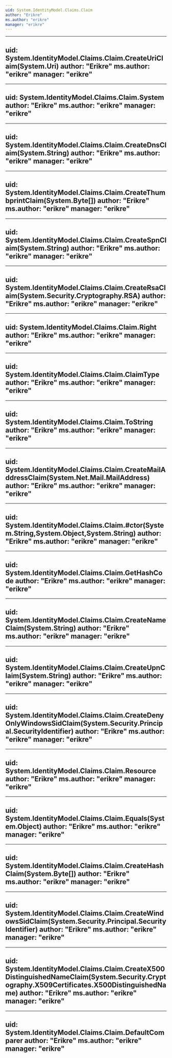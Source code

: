 ```yaml
---
uid: System.IdentityModel.Claims.Claim
author: "Erikre"
ms.author: "erikre"
manager: "erikre"
---
```


---
uid: System.IdentityModel.Claims.Claim.CreateUriClaim(System.Uri)
author: "Erikre"
ms.author: "erikre"
manager: "erikre"
---

---
uid: System.IdentityModel.Claims.Claim.System
author: "Erikre"
ms.author: "erikre"
manager: "erikre"
---

---
uid: System.IdentityModel.Claims.Claim.CreateDnsClaim(System.String)
author: "Erikre"
ms.author: "erikre"
manager: "erikre"
---

---
uid: System.IdentityModel.Claims.Claim.CreateThumbprintClaim(System.Byte[])
author: "Erikre"
ms.author: "erikre"
manager: "erikre"
---

---
uid: System.IdentityModel.Claims.Claim.CreateSpnClaim(System.String)
author: "Erikre"
ms.author: "erikre"
manager: "erikre"
---

---
uid: System.IdentityModel.Claims.Claim.CreateRsaClaim(System.Security.Cryptography.RSA)
author: "Erikre"
ms.author: "erikre"
manager: "erikre"
---

---
uid: System.IdentityModel.Claims.Claim.Right
author: "Erikre"
ms.author: "erikre"
manager: "erikre"
---

---
uid: System.IdentityModel.Claims.Claim.ClaimType
author: "Erikre"
ms.author: "erikre"
manager: "erikre"
---

---
uid: System.IdentityModel.Claims.Claim.ToString
author: "Erikre"
ms.author: "erikre"
manager: "erikre"
---

---
uid: System.IdentityModel.Claims.Claim.CreateMailAddressClaim(System.Net.Mail.MailAddress)
author: "Erikre"
ms.author: "erikre"
manager: "erikre"
---

---
uid: System.IdentityModel.Claims.Claim.#ctor(System.String,System.Object,System.String)
author: "Erikre"
ms.author: "erikre"
manager: "erikre"
---

---
uid: System.IdentityModel.Claims.Claim.GetHashCode
author: "Erikre"
ms.author: "erikre"
manager: "erikre"
---

---
uid: System.IdentityModel.Claims.Claim.CreateNameClaim(System.String)
author: "Erikre"
ms.author: "erikre"
manager: "erikre"
---

---
uid: System.IdentityModel.Claims.Claim.CreateUpnClaim(System.String)
author: "Erikre"
ms.author: "erikre"
manager: "erikre"
---

---
uid: System.IdentityModel.Claims.Claim.CreateDenyOnlyWindowsSidClaim(System.Security.Principal.SecurityIdentifier)
author: "Erikre"
ms.author: "erikre"
manager: "erikre"
---

---
uid: System.IdentityModel.Claims.Claim.Resource
author: "Erikre"
ms.author: "erikre"
manager: "erikre"
---

---
uid: System.IdentityModel.Claims.Claim.Equals(System.Object)
author: "Erikre"
ms.author: "erikre"
manager: "erikre"
---

---
uid: System.IdentityModel.Claims.Claim.CreateHashClaim(System.Byte[])
author: "Erikre"
ms.author: "erikre"
manager: "erikre"
---

---
uid: System.IdentityModel.Claims.Claim.CreateWindowsSidClaim(System.Security.Principal.SecurityIdentifier)
author: "Erikre"
ms.author: "erikre"
manager: "erikre"
---

---
uid: System.IdentityModel.Claims.Claim.CreateX500DistinguishedNameClaim(System.Security.Cryptography.X509Certificates.X500DistinguishedName)
author: "Erikre"
ms.author: "erikre"
manager: "erikre"
---

---
uid: System.IdentityModel.Claims.Claim.DefaultComparer
author: "Erikre"
ms.author: "erikre"
manager: "erikre"
---
